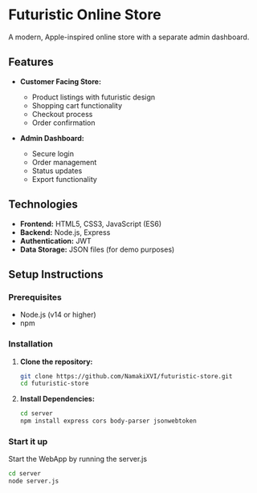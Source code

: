 # Futuristic Online Store

A modern, Apple-inspired online store with a separate admin dashboard.

## Features

- **Customer Facing Store:**
  - Product listings with futuristic design
  - Shopping cart functionality
  - Checkout process
  - Order confirmation
  
- **Admin Dashboard:**
  - Secure login
  - Order management
  - Status updates
  - Export functionality

## Technologies

- **Frontend:** HTML5, CSS3, JavaScript (ES6)
- **Backend:** Node.js, Express
- **Authentication:** JWT
- **Data Storage:** JSON files (for demo purposes)

## Setup Instructions

### Prerequisites

- Node.js (v14 or higher)
- npm

### Installation

1. **Clone the repository:**
   ```bash
   git clone https://github.com/NamakiXVI/futuristic-store.git
   cd futuristic-store
2. **Install Dependencies:**
   ```bash
   cd server
   npm install express cors body-parser jsonwebtoken

### Start it up

Start the WebApp by running the server.js

```bash
cd server
node server.js
